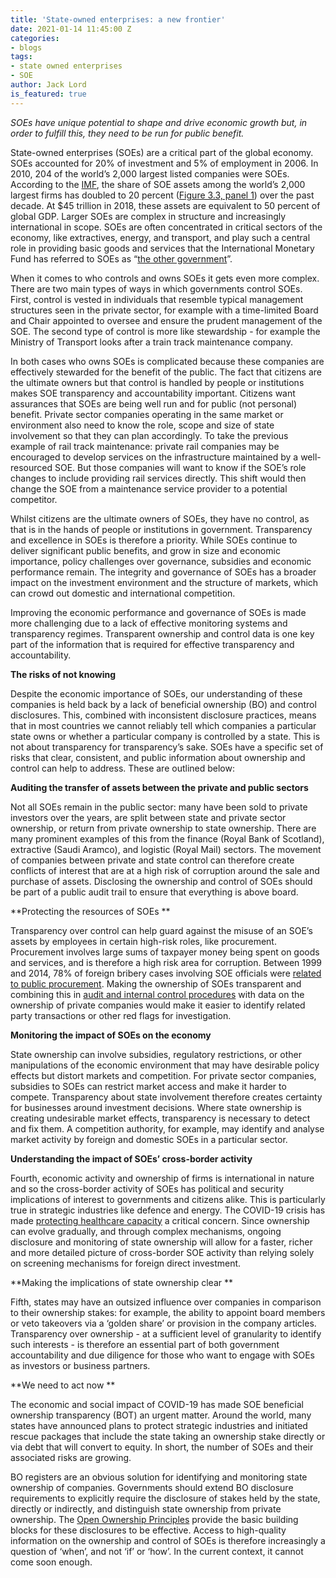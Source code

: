 ```yaml
---
title: 'State-owned enterprises: a new frontier'
date: 2021-01-14 11:45:00 Z
categories:
- blogs
tags:
- state owned enterprises
- SOE
author: Jack Lord
is_featured: true
---
```


_SOEs have unique potential to shape and drive economic growth but, in order to fulfill this, they need to be run for public benefit._

State-owned enterprises (SOEs) are a critical part of the global economy. SOEs accounted for 20% of investment and 5% of employment in 2006. In 2010, 204 of the world’s 2,000 largest listed companies were SOEs. According to the [IMF](https://www.imf.org/~/media/Files/Conferences/2019/GFSAC/gfsac-presentation-beyond-general-government-compiling-data-of-state-owned-enterprises.ashx), the share of SOE assets among the world’s 2,000 largest firms has doubled to 20 percent ([Figure 3.3, panel 1](https://www.imf.org/~/media/Files/Conferences/2019/GFSAC/gfsac-presentation-beyond-general-government-compiling-data-of-state-owned-enterprises.ashx)) over the past decade. At $45 trillion in 2018, these assets are equivalent to 50 percent of global GDP. Larger SOEs are complex in structure and increasingly international in scope. SOEs are often concentrated in critical sectors of the economy, like extractives, energy, and transport, and play such a central role in providing basic goods and services that the International Monetary Fund has referred to SOEs as “[the other government](https://www.imf.org/en/Publications/FM/Issues/2020/04/06/fiscal-monitor-april-2020)”. 

When it comes to who controls and owns SOEs it gets even more complex. There are two main types of ways in which governments control SOEs. First, control is vested in individuals that resemble typical management structures seen in the private sector, for example with a time-limited Board and Chair appointed to oversee and ensure the prudent management of the SOE. The second type of control is more like stewardship - for example the Ministry of Transport looks after a train track maintenance company. 

In both cases who owns SOEs is complicated because these companies are effectively stewarded for the benefit of the public. The fact that citizens are the ultimate owners but that control is handled by people or institutions makes SOE transparency and accountability important. Citizens want assurances that SOEs are being well run and for public (not personal) benefit. Private sector companies operating in the same market or environment also need to know the role, scope and size of state involvement so that they can plan accordingly. To take the previous example of rail track maintenance: private rail companies may be encouraged to develop services on the infrastructure maintained by a well-resourced SOE. But those companies will want to know if the SOE’s role changes to include providing rail services directly. This shift would then change the SOE from a maintenance service provider to a potential competitor.

 

Whilst citizens are the ultimate owners of SOEs, they have no control, as that is in the hands of people or institutions in government. Transparency and excellence in SOEs is therefore a priority. While SOEs continue to deliver significant public benefits, and grow in size and economic importance, policy challenges over governance, subsidies and economic performance remain. The integrity and governance of SOEs has a broader impact on the investment environment and the structure of markets, which can crowd out domestic and international competition.     

Improving the economic performance and governance of SOEs is made more challenging due to a lack of effective monitoring systems and transparency regimes. Transparent ownership and control data is one key part of the information that is required for effective transparency and accountability. 

**The risks of not knowing**

Despite the economic importance of SOEs, our understanding of these companies is held back by a lack of beneficial ownership (BO) and control disclosures. This, combined with inconsistent disclosure practices, means that in most countries we cannot reliably tell which companies a particular state owns or whether a particular company is controlled by a state. This is not about transparency for transparency’s sake. SOEs have a specific set of risks that clear, consistent, and public information about ownership and control can help to address. These are outlined below:

**Auditing the transfer of assets between the private and public sectors**

Not all SOEs remain in the public sector: many have been sold to private investors over the years, are split between state and private sector ownership, or return from private ownership to state ownership. There are many prominent examples of this from the finance (Royal Bank of Scotland), extractive (Saudi Aramco), and logistic (Royal Mail) sectors. The movement of companies between private and state control can therefore create conflicts of interest that are at a high risk of corruption around the sale and purchase of assets. Disclosing the ownership and control of SOEs should be part of a public audit trail to ensure that everything is above board. 

**Protecting the resources of SOEs **

Transparency over control can help guard against the misuse of an SOE’s assets by employees in certain high-risk roles, like procurement. Procurement involves large sums of taxpayer money being spent on goods and services, and is therefore a high risk area for corruption. Between 1999 and 2014, 78% of foreign bribery cases involving SOE officials were [related to public procurement](https://www.oecd-ilibrary.org/sites/9789264303058-5-en/index.html?itemId=/content/component/9789264303058-5-en). Making the ownership of SOEs transparent and combining this in [audit and internal control procedures](https://www.openownership.org/blogs/insider-threat-audit-reform-and-fraud-control-the-wirecard-case/) with data on the ownership of private companies would make it easier to identify related party transactions or other red flags for investigation.

**Monitoring the impact of SOEs on the economy**

State ownership can involve subsidies, regulatory restrictions, or other manipulations of the economic environment that may have desirable policy effects but distort markets and competition. For private sector companies, subsidies to SOEs can restrict market access and make it harder to compete. Transparency about state involvement therefore creates certainty for businesses around investment decisions. Where state ownership is creating undesirable market effects, transparency is necessary to detect and fix them. A competition authority, for example, may identify and analyse market activity by foreign and domestic SOEs in a particular sector.

**Understanding the impact of SOEs’ cross-border activity**

Fourth, economic activity and ownership of firms is international in nature and so the cross-border activity of SOEs has political and security implications of interest to governments and citizens alike. This is particularly true in strategic industries like defence and energy. The COVID-19 crisis has made [protecting healthcare capacity](https://trade.ec.europa.eu/doclib/docs/2020/march/tradoc_158676.pdf) a critical concern. Since ownership can evolve gradually, and through complex mechanisms, ongoing disclosure and monitoring of state ownership will allow for a faster, richer and more detailed picture of cross-border SOE activity than relying solely on screening mechanisms for foreign direct investment.

**Making the implications of state ownership clear **

Fifth, states may have an outsized influence over companies in comparison to their ownership stakes: for example, the ability to appoint board members or veto takeovers via a ‘golden share’ or provision in the company articles. Transparency over ownership - at a sufficient level of granularity to identify such interests - is therefore an essential part of both government accountability and due diligence for those who want to engage with SOEs as investors or business partners.  

**We need to act now **

The economic and social impact of COVID-19 has made SOE beneficial ownership transparency (BOT) an urgent matter. Around the world, many states have announced plans to protect strategic industries and initiated rescue packages that include the state taking an ownership stake directly or via debt that will convert to equity. In short, the number of SOEs and their associated risks are growing. 

BO registers are an obvious solution for identifying and monitoring state ownership of companies. Governments should extend BO disclosure requirements to explicitly require the disclosure of stakes held by the state, directly or indirectly, and distinguish state ownership from private ownership. The [Open Ownership Principles](https://www.openownership.org/principles/) provide the basic building blocks for these disclosures to be effective. Access to high-quality information on the ownership and control of SOEs is therefore increasingly a question of ‘when’, and not ‘if’ or ‘how’. In the current context, it cannot come soon enough.